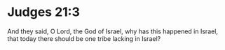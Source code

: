 # Judges 21:3

And they said, O Lord, the God of Israel, why has this happened in Israel, that today there should be one tribe lacking in Israel?
